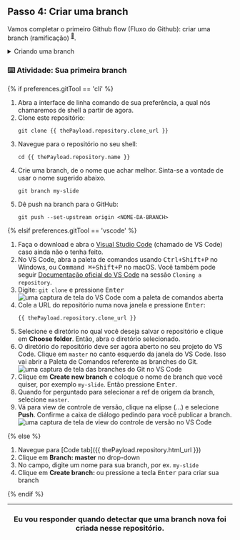 ## Passo 4: Criar uma branch

Vamos completar o primeiro Github flow (Fluxo do Github): criar uma branch (ramificação) <sup>[:book:](https://help.github.com/articles/github-glossary/#branch)</sup>.

<details><summary>Criando uma branch</summary>

## Creating a branch

:tv: [Video: Branches](https://www.youtube.com/watch?v=xgQmu81G1yY)

Você acabou de aprender como criar uma branch-o primeiro passo no Github flow.

Branches são uma importante parte do GitHub flow porque eles nos permitem separar nossa trabalho da branch `master`.  Em outra palavras, o trabalho de todos está a salvo enquanto você contribui.


### Dicas ao usar branches

Um único projeto pode ter centenas de branches, cada uma sugerindo uma nova mudança para a `master` branch.

O melhor jeito de manter branches organizadas com uma equipe é mantê-las concisas e breves. Em outra palavras, uma única branch deve representar uma única funcionalidade o um conserto de bug. Isso diminui a confusão entre contribuidores quando a branch é apenas ativa por alguns poucos dias antes dela ser mergeada <sup>[:book:](https://help.github.com/articles/github-glossary/#merge)</sup> com a branch `master`.

<hr>
</details>

### :keyboard: Atividade: Sua primeira branch

{% if preferences.gitTool == 'cli' %}
1. Abra a interface de linha comando de sua preferência, a qual nós chamaremos de shell a partir de agora.
1. Clone este repositório:
      ```shell
      git clone {{ thePayload.repository.clone_url }}
      ```
1. Navegue para o repositório no seu shell:
      ```shell
      cd {{ thePayload.repository.name }}
      ```
1. Crie uma branch, de o nome que achar melhor. Sinta-se a vontade de usar o nome sugerido abaixo.
      ```shell
      git branch my-slide
      ```
1. Dê push na branch para o GitHub:
      ```
      git push --set-upstream origin <NOME-DA-BRANCH>
      ```

{% elsif preferences.gitTool == 'vscode' %}
1. Faça o download e abra o [Visual Studio Code](https://code.visualstudio.com/Download) (chamado de VS Code) caso ainda não o tenha feito.
1. No VS Code, abra a paleta de comandos usando <kbd>Ctrl+Shift+P</kbd> no Windows, ou <kbd>Command ⌘+Shift+P</kbd> no macOS. Você também pode seguir [Documentação oficial do VS Code](https://code.visualstudio.com/docs/editor/versioncontrol#_cloning-a-repository) na sessão `Cloning a repository`.
1. Digite: `git clone` e pressione <kbd>Enter</kbd>
      ![uma captura de tela do VS Code com a paleta de comandos aberta](https://user-images.githubusercontent.com/16547949/53639288-bcf9ec80-3bf6-11e9-9d18-d97167168248.png)
1. Cole a URL do repositório numa nova janela e pressione <kbd>Enter</kbd>:
      ```shell
      {{ thePayload.repository.clone_url }}
      ```
1. Selecione e diretório no qual você deseja salvar o repositório e clique em **Choose folder**. Então, abra o diretório selecionado.
1. O diretório do repositório deve ser agora aberto no seu projeto do VS Code. Clique em `master` no canto esquerdo da janela do VS Code. Isso vai abrir a Paleta de Comandos referente as branches do Git.
      ![uma captura de tela das branches do Git no VS Code](https://user-images.githubusercontent.com/16547949/53639606-adc76e80-3bf7-11e9-98ac-bd41ae2b40db.png)
1. Clique em **Create new branch** e coloque o nome de branch que você quiser, por exemplo `my-slide`. Então pressione <kbd>Enter</kbd>.
1. Quando for perguntado para selecionar a ref de origem da branch, selecione `master`.
1. Vá para view de controle de versão, clique na elipse (...) e selecione **Push**. Confirme a caixa de diálogo pedindo para você publicar a branch.
      ![uma captura de tela de view do controle de versão no VS Code](https://user-images.githubusercontent.com/16547949/53640015-ee73b780-3bf8-11e9-8c90-be9022b9555a.png)

{% else %}

1. Navegue para [Code tab]({{ thePayload.repository.html_url }})
2. Clique em **Branch: master** no drop-down
3. No campo, digite um nome para sua branch, por ex. `my-slide`
4. Clique em **Create branch: <name>** ou pressione a tecla <kbd>Enter</kbd> para criar sua branch

{% endif %}
<hr>
<h3 align="center">Eu vou responder quando detectar que uma branch nova foi criada nesse repositório.</h3>
